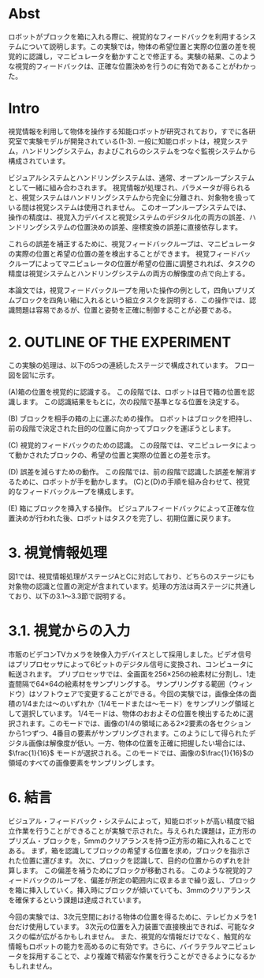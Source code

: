 # Abst
ロボットがブロックを箱に入れる際に、視覚的なフィードバックを利用するシステムについて説明します。この実験では，物体の希望位置と実際の位置の差を視覚的に認識し，マニピュレータを動かすことで修正する。実験の結果、このような視覚的フィードバックは、正確な位置決めを行うのに有効であることがわかった。

# Intro

視覚情報を利用して物体を操作する知能ロボットが研究されており，すでに各研究室で実験モデルが開発されている(1-3). 一般に知能ロボットは，視覚システム，ハンドリングシステム，およびこれらのシステムをつなぐ監視システムから構成されています。

ビジュアルシステムとハンドリングシステムは、通常、オープンループシステムとして一緒に組み合わされます。 視覚情報が処理され、パラメータが得られると、視覚システムはハンドリングシステムから完全に分離され、対象物を扱っている間は視覚システムは使用されません。 このオープンループシステムでは、操作の精度は、視覚入力デバイスと視覚システムのデジタル化の両方の誤差、ハンドリングシステムの位置決めの誤差、座標変換の誤差に直接依存します。

これらの誤差を補正するために、視覚フィードバックループは、マニピュレータの実際の位置と希望の位置の差を検出することができます。 視覚フィードバックループによってマニピュレータの位置が希望の位置に調整されれば、タスクの精度は視覚システムとハンドリングシステムの両方の解像度の点で向上する。

本論文では，視覚フィードバックループを用いた操作の例として，四角いプリズムブロックを四角い箱に入れるという組立タスクを説明する．この操作では、認識問題は容易であるが、位置と姿勢を正確に制御することが必要である。

# 2. OUTLINE OF THE EXPERIMENT

この実験の処理は、以下の5つの連続したステージで構成されています。 フロー図を図1に示す。

(A)箱の位置を視覚的に認識する。 この段階では、ロボットは目で箱の位置を認識します。 この認識結果をもとに，次の段階で基準となる位置を決定する。

(B) ブロックを相手の箱の上に運ぶための操作。 ロボットはブロックを把持し、前の段階で決定された目的の位置に向かってブロックを運ぼうとします。

(C) 視覚的フィードバックのための認識。 この段階では、マニピュレータによって動かされたブロックの、希望の位置と実際の位置との差を示す。

(D) 誤差を減らすための動作。 この段階では、前の段階で認識した誤差を解消するために、ロボットが手を動かします。 (C)と(D)の手順を組み合わせて、視覚的なフィードバックループを構成します。

(E) 箱にブロックを挿入する操作。 ビジュアルフィードバックによって正確な位置決めが行われた後、ロボットはタスクを完了し、初期位置に戻ります。

# 3. 視覚情報処理

図1では、視覚情報処理がステージAとCに対応しており、どちらのステージにも対象物の認識と位置の測定が含まれています。処理の方法は両ステージに共通しており、以下の3.1～3.3節で説明する。

# 3.1. 視覚からの入力

市販のビデコンTVカメラを映像入力デバイスとして採用しました。ビデオ信号はプリプロセッサによって6ビットのデジタル信号に変換され、コンピュータに転送されます。 プリプロセッサでは、全画面を256×256の絵素材に分割し、1走査間隔で64×64の絵素材をサンプリングする。 サンプリングする範囲（ウィンドウ）はソフトウェアで変更することができる。今回の実験では，画像全体の面積の1/4または～のいずれか（1/4モードまたは～モード）をサンプリング領域として選択しています。 1/4モードは、物体のおおよその位置を検出するために選択されます。このモードでは、画像の1/4の領域にある2×2要素の各セクションから1つずつ、4番目の要素がサンプリングされます。このようにして得られたデジタル画像は解像度が低い。一方、物体の位置を正確に把握したい場合には、$\frac{1}{16}$ モードが選択される。このモードでは、画像の$\frac{1}{16}$の領域のすべての画像要素をサンプリングします。

# 6. 結言

ビジュアル・フィードバック・システムによって，知能ロボットが高い精度で組立作業を行うことができることが実験で示された。与えられた課題は，正方形のプリズム・ブロックを，5mmのクリアランスを持つ正方形の箱に入れることである。 まず，箱を認識してブロックの希望する位置を求め，ブロックを指示された位置に運びます。 次に、ブロックを認識して、目的の位置からのずれを計算します。 この偏差を補うためにブロックが移動される。 このような視覚的フィードバックのループを、偏差が所定の範囲内に収まるまで繰り返し、ブロックを箱に挿入していく。挿入時にブロックが傾いていても、3mmのクリアランスを確保するという課題は達成されています。

今回の実験では、3次元空間における物体の位置を得るために、テレビカメラを1台だけ使用しています。 3次元の位置を入力装置で直接検出できれば、可能なタスクの幅が広がるかもしれません。 また、視覚的な情報だけでなく、触覚的な情報もロボットの能力を高めるのに有効です。さらに、バイラテラルマニピュレータを採用することで、より複雑で精密な作業を行うことができるようになるかもしれません。
